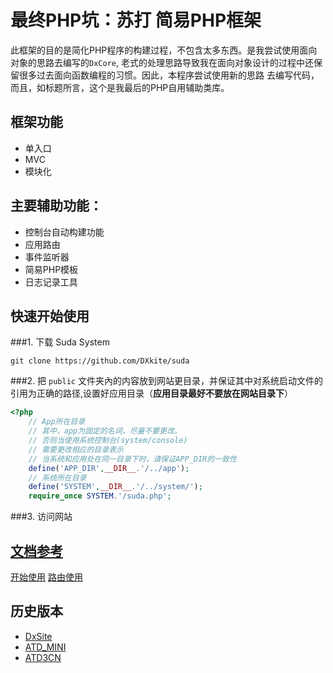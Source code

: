 # 最终PHP坑：苏打 简易PHP框架
此框架的目的是简化PHP程序的构建过程，不包含太多东西。是我尝试使用面向对象的思路去编写的`DxCore`,
老式的处理思路导致我在面向对象设计的过程中还保留很多过去面向函数编程的习惯。因此，本程序尝试使用新的思路
去编写代码，而且，如标题所言，这个是我最后的PHP自用辅助类库。

## 框架功能
- 单入口
- MVC
- 模块化


## 主要辅助功能：
- 控制台自动构建功能
- 应用路由
- 事件监听器
- 简易PHP模板
- 日志记录工具



## 快速开始使用

###1. 下载 Suda System

```
git clone https://github.com/DXkite/suda 
```

###2. 把 `public` 文件夹內的内容放到网站更目录，并保证其中对系统启动文件的引用为正确的路径,设置好应用目录（**应用目录最好不要放在网站目录下**）

```php
<?php    
    // App所在目录
    // 其中，app为固定的名词，尽量不要更改。
    // 否则当使用系统控制台(system/console)
    // 需要更改相应的目录表示
    // 当系统和应用处在同一目录下时，请保证APP_DIR的一致性
    define('APP_DIR',__DIR__.'/../app');
    // 系统所在目录
    define('SYSTEM',__DIR__.'/../system/');
    require_once SYSTEM.'/suda.php';
```

###3. 访问网站



## [文档参考](docs/)

[开始使用](docs/start.md)
[路由使用](docs/tools/router.md)


## 历史版本

- [DxSite](https://github.com/DXkite/DxSite)   
- [ATD_MINI](https://github.com/DXkite/atd_mini)   
- [ATD3CN](https://github.com/DXkite/atd3.cn)   

